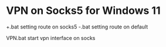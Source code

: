 # VPN on Socks5  for Windows 11

+.bat  setting route on socks5
-.bat  setting route on default

VPN.bat start vpn interface on socks
